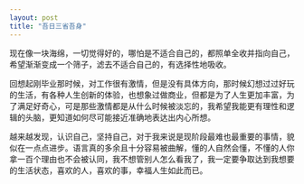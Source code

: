```yaml
---
layout: post
title: "吾日三省吾身"
---
```

现在像一块海绵，一切觉得好的，哪怕是不适合自己的，都照单全收并指向自己，希望渐渐变成一个筛子，滤去不适合自己的，有选择性地吸收。  


回想起刚毕业那时候，对工作很有激情，但是没有具体方向，那时候幻想过过好玩的生活，有各种人生创新的体验，也想象过做商业，但都是为了人生更加丰富，为了满足好奇心，可是那些激情都是从什么时候被淡忘的，我希望我能更有理性和逻辑的头脑，更知道如何尽可能接近准确地表达出内心所想。  

越来越发现，认识自己，坚持自己，对于我来说是现阶段最难也最重要的事情，貌似在一点点进步。语言真的多余且十分容易被曲解，懂的人自然会懂，不懂的人你拿一百个理由也不会被认同，我不想管别人怎么看我了，我一定要争取达到我想要的生活状态，喜欢的人，喜欢的事，幸福人生如此而已。							  
		
